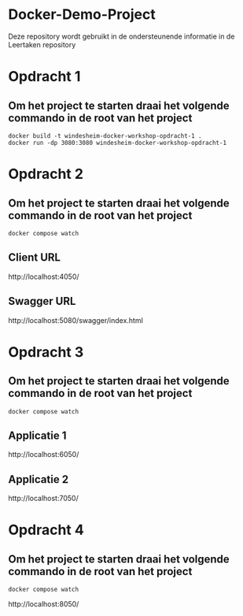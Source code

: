 # Docker-Demo-Project
Deze repository wordt gebruikt in de ondersteunende informatie in de Leertaken repository

# Opdracht 1
## Om het project te starten draai het volgende commando in de root van het project
```
docker build -t windesheim-docker-workshop-opdracht-1 .
docker run -dp 3080:3080 windesheim-docker-workshop-opdracht-1
```

# Opdracht 2
## Om het project te starten draai het volgende commando in de root van het project
`docker compose watch`

## Client URL
http://localhost:4050/

## Swagger URL
http://localhost:5080/swagger/index.html

# Opdracht 3
## Om het project te starten draai het volgende commando in de root van het project
`docker compose watch`

## Applicatie 1
http://localhost:6050/

## Applicatie 2
http://localhost:7050/

# Opdracht 4
## Om het project te starten draai het volgende commando in de root van het project
`docker compose watch`

http://localhost:8050/
